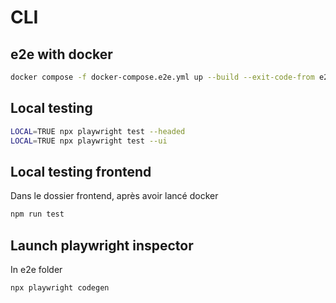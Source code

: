 # CLI

## e2e with docker

```bash
docker compose -f docker-compose.e2e.yml up --build --exit-code-from e2e
``` 

## Local testing 

```bash
LOCAL=TRUE npx playwright test --headed
LOCAL=TRUE npx playwright test --ui
``` 

## Local testing frontend 
Dans le dossier frontend, après avoir lancé docker

```bash 
npm run test
``` 

## Launch playwright inspector 
In e2e folder

```bash
npx playwright codegen
``` 
